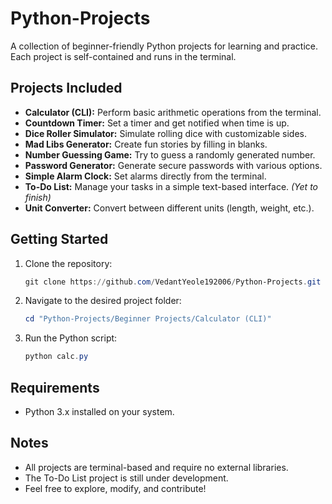# Python-Projects

A collection of beginner-friendly Python projects for learning and practice. Each project is self-contained and runs in the terminal.

## Projects Included

- **Calculator (CLI):** Perform basic arithmetic operations from the terminal.
- **Countdown Timer:** Set a timer and get notified when time is up.
- **Dice Roller Simulator:** Simulate rolling dice with customizable sides.
- **Mad Libs Generator:** Create fun stories by filling in blanks.
- **Number Guessing Game:** Try to guess a randomly generated number.
- **Password Generator:** Generate secure passwords with various options.
- **Simple Alarm Clock:** Set alarms directly from the terminal.
- **To-Do List:** Manage your tasks in a simple text-based interface. *(Yet to finish)*
- **Unit Converter:** Convert between different units (length, weight, etc.).

## Getting Started

1. Clone the repository:
   ```powershell
   git clone https://github.com/VedantYeole192006/Python-Projects.git
   ```
2. Navigate to the desired project folder:
   ```powershell
   cd "Python-Projects/Beginner Projects/Calculator (CLI)"
   ```
3. Run the Python script:
   ```powershell
   python calc.py
   ```

## Requirements

- Python 3.x installed on your system.

## Notes

- All projects are terminal-based and require no external libraries.
- The To-Do List project is still under development.
- Feel free to explore, modify, and contribute!
